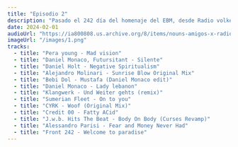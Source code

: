 ```yaml
---
title: "Episodio 2"
description: "Pasado el 242 día del homenaje del EBM, desde Radio volketa soltamos una sesión construida con diversos sonidos del EBM desde Molinari hasta las leyendas Front 242"
date: 2024-02-01
audioUrl: "https://ia800808.us.archive.org/8/items/nouns-amigos-x-radio-volketa-interestelar-episodio-1/%E2%8C%90%E2%97%A8-%E2%97%A8%20Nouns%20Amigos%20x%20Radio%20Volketa%20Interestelar%20%E2%8C%90%E2%97%A8-%E2%97%A8%20%7C%20Episodio%202.mp3"
imageUrl: "/images/1.png"
tracks:
  - title: "Pera young - Mad vision"
  - title: "Daniel Monaco, Futursitant - Silente"
  - title: "Daniel Holt - Negative Spiritualism"
  - title: "Alejandro Molinari - Sunrise Blow Original Mix"
  - title: "Bebi Dol - Mustafa (Daniel Monaco edit)"
  - title: "Daniel Monaco - Lady lebanon"
  - title: "Klangwerk - Und Weiter gehts (remix)"
  - title: "Sumerian Fleet - On to you"
  - title: "CYRK - Woof (Original Mix)"
  - title: "Credit 00 - Fatty ACid"
  - title: "J.w.b. Hits The Beat - Body On Body (Curses Revamp)"
  - title: "Alessandro Parisi - Fear and Money Never Had"
  - title: "Front 242 - Welcome to paradise"
---
```

